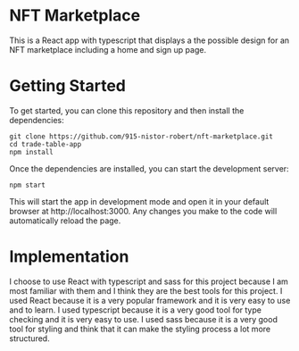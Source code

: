 # NFT Marketplace

This is a React app with typescript that displays a the possible design for an NFT marketplace including a home and sign
up page.

# Getting Started

To get started, you can clone this repository and then install the dependencies:

```
git clone https://github.com/915-nistor-robert/nft-marketplace.git
cd trade-table-app
npm install
```

Once the dependencies are installed, you can start the development server:

```
npm start
```

This will start the app in development mode and open it in your default browser at http://localhost:3000. Any changes
you make to the code will automatically reload the page.

# Implementation

I choose to use React with typescript and sass for this project because I am most familiar with them and I think they
are the best tools for this project. I used React because it is a very popular framework and it is very easy to use and
to learn. I used typescript because it is a very good tool for type checking and it is very easy to use. I used sass
because it is a very good tool for styling and think that it can make the styling process a lot more structured.

